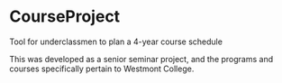 # CourseProject
Tool for underclassmen to plan a 4-year course schedule

This was developed as a senior seminar project, and the programs and courses specifically pertain to Westmont College. 
